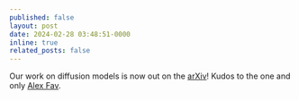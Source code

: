 ```yaml
---
published: false
layout: post
date: 2024-02-28 03:48:51-0000
inline: true
related_posts: false
---
```


Our work on diffusion models is now out on the [arXiv](https://arxiv.org/abs/2402.16991)! Kudos to the one and only [Alex Fav](https://alesfav.github.io).
<!-- A simple inline announcement with Markdown emoji! :sparkles: :smile: -->
